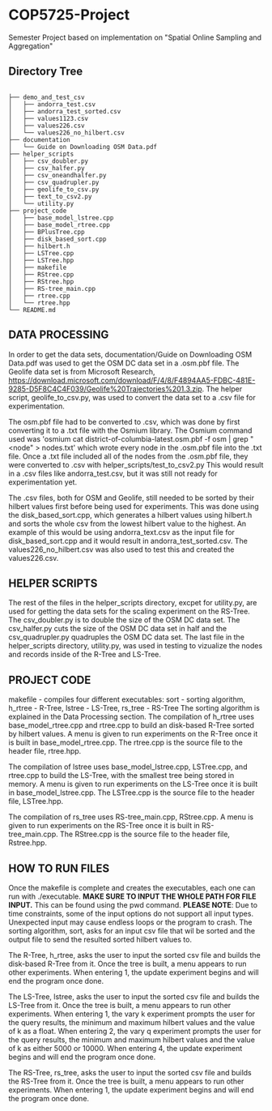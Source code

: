 # COP5725-Project
Semester Project based on implementation on "Spatial Online Sampling and Aggregation"

## Directory Tree
```

├── demo_and_test_csv
│   ├── andorra_test.csv
│   ├── andorra_test_sorted.csv
│   ├── values1123.csv
│   ├── values226.csv
│   └── values226_no_hilbert.csv
├── documentation
│   └── Guide on Downloading OSM Data.pdf
├── helper_scripts
│   ├── csv_doubler.py
│   ├── csv_halfer.py
│   ├── csv_oneandhalfer.py
│   ├── csv_quadrupler.py
│   ├── geolife_to_csv.py
│   ├── text_to_csv2.py
│   └── utility.py
├── project_code
│   ├── base_model_lstree.cpp
│   ├── base_model_rtree.cpp
│   ├── BPlusTree.cpp
│   ├── disk_based_sort.cpp
│   ├── hilbert.h
│   ├── LSTree.cpp
│   ├── LSTree.hpp
│   ├── makefile
│   ├── RStree.cpp
│   ├── RStree.hpp
│   ├── RS-tree_main.cpp
│   ├── rtree.cpp
│   └── rtree.hpp
└── README.md

```

## DATA PROCESSING
In order to get the data sets, documentation/Guide on Downloading OSM Data.pdf was used to get the OSM DC data set in a .osm.pbf file. 
The Geolife data set is from Microsoft Research, https://download.microsoft.com/download/F/4/8/F4894AA5-FDBC-481E-9285-D5F8C4C4F039/Geolife%20Trajectories%201.3.zip.
The helper script, geolife_to_csv.py, was used to convert the data set to a .csv file for experimentation. 

The osm.pbf file had to be converted to .csv, which was done by first converting it to a .txt file with the Osmium library. 
The Osmium command used was 'osmium cat district-of-columbia-latest.osm.pbf -f osm | grep "<node" > nodes.txt' which wrote every node in the .osm.pbf file into the .txt file.
Once a .txt file included all of the nodes from the .osm.pbf file, they were converted to .csv with helper_scripts/test_to_csv2.py
This would result in a .csv files like andorra_test.csv, but it was still not ready for experimentation yet. 

The .csv files, both for OSM and Geolife, still needed to be sorted by their hilbert values first before being used for experiments.
This was done using the disk_based_sort.cpp, which generates a hilbert values using hilbert.h and sorts the whole csv from the lowest hilbert value to the highest. 
An example of this would be using andorra_text.csv as the input file for disk_based_sort.cpp and it would result in andorra_test_sorted.csv. 
The values226_no_hilbert.csv was also used to test this and created the values226.csv. 

## HELPER SCRIPTS
The rest of the files in the helper_scripts directory, excpet for utility.py, are used for getting the data sets for the scaling experiment on the RS-Tree. 
The csv_doubler.py is to double the size of the OSM DC data set. The csv_halfer.py cuts the size of the OSM DC data set in half and the csv_quadrupler.py quadruples the OSM DC data set.
The last file in the helper_scripts directory, utility.py, was used in testing to vizualize the nodes and records inside of the R-Tree and LS-Tree. 

## PROJECT CODE
makefile - compiles four different executables: sort - sorting algorithm, h_rtree - R-Tree, lstree - LS-Tree, rs_tree - RS-Tree
The sorting algorithm is explained in the Data Processing section. 
The compilation of h_rtree uses base_model_rtree.cpp and rtree.cpp to build an disk-based R-Tree sorted by hilbert values. A menu is given to run experiments on the R-Tree once it is built in base_model_rtree.cpp. 
The rtree.cpp is the source file to the header file, rtree.hpp. 

The compilation of lstree uses base_model_lstree.cpp, LSTree.cpp, and rtree.cpp to build the LS-Tree, with the smallest tree being stored in memory. A menu is given to run experiments on the LS-Tree once it is built in base_model_lstree.cpp.
The LSTree.cpp is the source file to the header file, LSTree.hpp. 

The compilation of rs_tree uses RS-tree_main.cpp, RStree.cpp. A menu is given to run experiments on the RS-Tree once it is built in RS-tree_main.cpp.
The RStree.cpp is the source file to the header file, Rstree.hpp. 

## HOW TO RUN FILES
Once the makefile is complete and creates the executables, each one can run with ./executable. 
**MAKE SURE TO INPUT THE WHOLE PATH FOR FILE INPUT.** This can be found using the pwd command. 
**PLEASE NOTE**: Due to time constraints, some of the input options do not support all input types. Unexpected input may cause endless loops or the program to crash. 
The sorting algorithm, sort, asks for an input csv file that wil be sorted and the output file to send the resulted sorted hilbert values to. 

The R-Tree, h_rtree, asks the user to input the sorted csv file and builds the disk-based R-Tree from it. Once the tree is built, a menu appears to run other experiments. When entering 1, the update experiment begins and will end the program once done. 

The LS-Tree, lstree, asks the user to input the sorted csv file and builds the LS-Tree from it. Once the tree is built, a menu appears to run other experiments. 
When entering 1, the vary k experiment prompts the user for the query results, the minimum and maximum hilbert values and the value of k as a float. 
When entering 2, the vary q experiment prompts the user for the query results, the minimum and maximum hilbert values and the value of k as either 5000 or 10000.
When entering 4, the update experiment begins and will end the program once done. 

The RS-Tree, rs_tree, asks the user to input the sorted csv file and builds the RS-Tree from it. Once the tree is built, a menu appears to run other experiments. When entering 1, the update experiment begins and will end the program once done.
